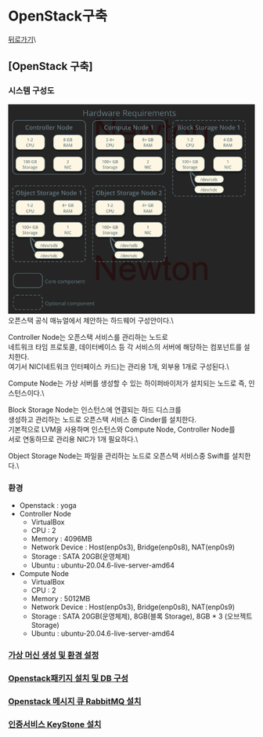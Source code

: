 # OpenStack구축

[뒤로가기](../../)\


## \[OpenStack 구축]

### 시스템 구성도

![img](../Img/openstack38.png)\
오픈스택 공식 매뉴얼에서 제안하는 하드웨어 구성안이다.\


Controller Node는 오픈스택 서비스를 관리하는 노드로\
네트워크 타임 프로토콜, 데이터베이스 등 각 서비스의 서버에 해당하는 컴포넌트를 설치한다.\
여기서 NIC(네트워크 인터페이스 카드)는 관리용 1개, 외부용 1개로 구성된다.\


Compute Node는 가상 서버를 생성할 수 있는 하이퍼바이저가 설치되는 노드로 즉, 인스턴스이다.\


Block Storage Node는 인스턴스에 연결되는 하드 디스크를\
생성하고 관리하는 노드로 오픈스택 서비스 중 Cinder를 설치한다.\
기본적으로 LVM을 사용하며 인스턴스와 Compute Node, Controller Node를\
서로 연동하므로 관리용 NIC가 1개 필요하다.\


Object Storage Node는 파일을 관리하는 노드로 오픈스택 서비스중 Swift를 설치한다.\


### 환경

* Openstack : yoga
* Controller Node
  * VirtualBox
  * CPU : 2
  * Memory : 4096MB
  * Network Device : Host(enp0s3), Bridge(enp0s8), NAT(enp0s9)
  * Storage : SATA 20GB(운영체제)
  * Ubuntu : ubuntu-20.04.6-live-server-amd64
* Compute Node
  * VirtualBox
  * CPU : 2
  * Memory : 5012MB
  * Network Device : Host(enp0s3), Bridge(enp0s8), NAT(enp0s9)
  * Storage : SATA 20GB(운영체제), 8GB(블록 Storage), 8GB \* 3 (오브젝트 Storage)
  * Ubuntu : ubuntu-20.04.6-live-server-amd64

### [가상 머신 생성 및 환경 설정](<가상 머신 생성 및 환경 설정.md>)

### [Openstack패키지 설치 및 DB 구성](<Openstack패키지 설치 및 DB 구성.md>)

### [Openstack 메시지 큐 RabbitMQ 설치](<Openstack 메시지 큐 RabbitMQ 설치.md>)

### [인증서비스 KeyStone 설치](Openstack\_keystone.md)
